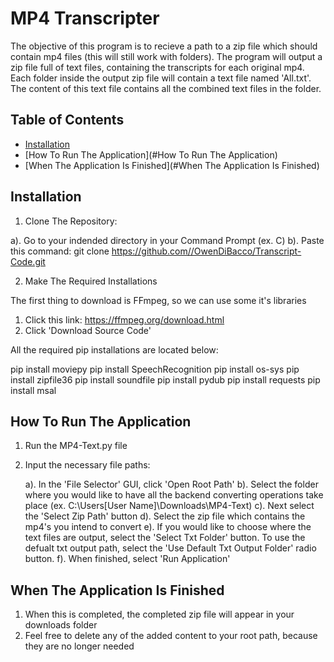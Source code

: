 # MP4 Transcripter

The objective of this program is to recieve a path to a zip file which should contain mp4 files (this will still work with folders).
The program will output a zip file full of text files, containing the transcripts for each original mp4. 
Each folder inside the output zip file will contain a text file named 'All.txt'. The content of this text file contains all the combined text files in the folder.

## Table of Contents

- [Installation](#installation)
- [How To Run The Application](#How To Run The Application)
- [When The Application Is Finished](#When The Application Is Finished)

## Installation

1. Clone The Repository:
   
  a). Go to your indended directory in your Command Prompt (ex. C)
  b). Paste this command: git clone https://github.com//OwenDiBacco/Transcript-Code.git

2. Make The Required Installations

The first thing to download is FFmpeg, so we can use some it's libraries

1. Click this link: https://ffmpeg.org/download.html
2. Click 'Download Source Code'

All the required pip installations are located below: 

pip install moviepy
pip install SpeechRecognition
pip install os-sys
pip install zipfile36
pip install soundfile
pip install pydub
pip install requests
pip install msal

## How To Run The Application

1. Run the MP4-Text.py file
2. Input the necessary file paths:

   a). In the 'File Selector' GUI, click 'Open Root Path'
   b). Select the folder where you would like to have all the backend converting operations take place (ex. C:\Users\[User Name]\Downloads\MP4-Text)
   c). Next select the 'Select Zip Path' button
   d). Select the zip file which contains the mp4's you intend to convert
   e). If you would like to choose where the text files are output, select the 'Select Txt Folder' button. To use the defualt txt output path, select the 'Use Default Txt Output Folder' radio button.
   f). When finished, select 'Run Application'

## When The Application Is Finished

1. When this is completed, the completed zip file will appear in your downloads folder
2. Feel free to delete any of the added content to your root path, because they are no longer needed


